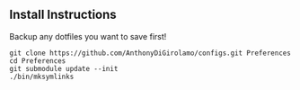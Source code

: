 Install Instructions
--------------------

Backup any dotfiles you want to save first!

    git clone https://github.com/AnthonyDiGirolamo/configs.git Preferences
    cd Preferences
    git submodule update --init
    ./bin/mksymlinks
